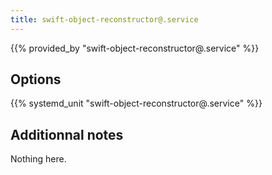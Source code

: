 ```yaml
---
title: swift-object-reconstructor@.service
---
```


{{% provided_by "swift-object-reconstructor@.service" %}}

## Options

{{% systemd_unit "swift-object-reconstructor@.service" %}}

## Additionnal notes

Nothing here.
